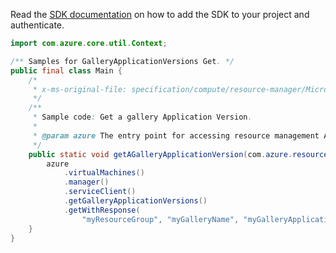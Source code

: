 Read the [SDK documentation](https://github.com/Azure/azure-sdk-for-java/blob/azure-resourcemanager_2.15.0/sdk/resourcemanager/azure-resourcemanager/README.md) on how to add the SDK to your project and authenticate.

```java
import com.azure.core.util.Context;

/** Samples for GalleryApplicationVersions Get. */
public final class Main {
    /*
     * x-ms-original-file: specification/compute/resource-manager/Microsoft.Compute/stable/2021-10-01/examples/gallery/GetAGalleryApplicationVersion.json
     */
    /**
     * Sample code: Get a gallery Application Version.
     *
     * @param azure The entry point for accessing resource management APIs in Azure.
     */
    public static void getAGalleryApplicationVersion(com.azure.resourcemanager.AzureResourceManager azure) {
        azure
            .virtualMachines()
            .manager()
            .serviceClient()
            .getGalleryApplicationVersions()
            .getWithResponse(
                "myResourceGroup", "myGalleryName", "myGalleryApplicationName", "1.0.0", null, Context.NONE);
    }
}
```
